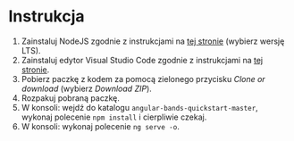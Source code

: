 # Instrukcja

1. Zainstaluj NodeJS zgodnie z instrukcjami na [tej stronie](https://nodejs.org/en/) (wybierz wersję LTS).
1. Zainstaluj edytor Visual Studio Code zgodnie z instrukcjami na [tej stronie](https://code.visualstudio.com/).
1. Pobierz paczkę z kodem za pomocą zielonego przycisku *Clone or download* (wybierz *Download ZIP*).
1. Rozpakuj pobraną paczkę.
1. W konsoli: wejdź do katalogu `angular-bands-quickstart-master`, wykonaj polecenie `npm install` i cierpliwie czekaj.
1. W konsoli: wykonaj polecenie `ng serve -o`.